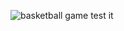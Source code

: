 ![basketball game](https://user-images.githubusercontent.com/104662491/206893808-b4fa2189-f0ef-4b52-828e-e4a677443e36.jpg)
test it
